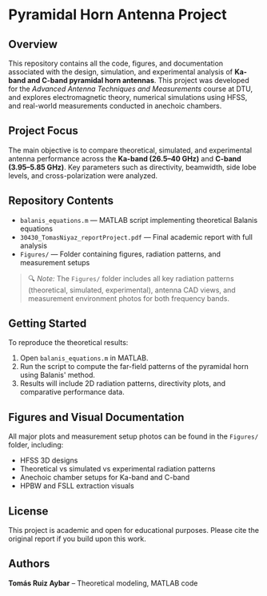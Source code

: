 # Pyramidal Horn Antenna Project

## Overview
This repository contains all the code, figures, and documentation associated with the design, simulation, and experimental analysis of **Ka-band and C-band pyramidal horn antennas**. This project was developed for the *Advanced Antenna Techniques and Measurements* course at DTU, and explores electromagnetic theory, numerical simulations using HFSS, and real-world measurements conducted in anechoic chambers.

## Project Focus
The main objective is to compare theoretical, simulated, and experimental antenna performance across the **Ka-band (26.5–40 GHz)** and **C-band (3.95–5.85 GHz)**. Key parameters such as directivity, beamwidth, side lobe levels, and cross-polarization were analyzed.

## Repository Contents

- `balanis_equations.m` — MATLAB script implementing theoretical Balanis equations  
- `30430_TomasNiyaz_reportProject.pdf` — Final academic report with full analysis  
- `Figures/` — Folder containing figures, radiation patterns, and measurement setups  

> 🔍 *Note:* The `Figures/` folder includes all key radiation patterns (theoretical, simulated, experimental), antenna CAD views, and measurement environment photos for both frequency bands.

## Getting Started

To reproduce the theoretical results:
1. Open `balanis_equations.m` in MATLAB.
2. Run the script to compute the far-field patterns of the pyramidal horn using Balanis' method.
3. Results will include 2D radiation patterns, directivity plots, and comparative performance data.


## Figures and Visual Documentation

All major plots and measurement setup photos can be found in the `Figures/` folder, including:
- HFSS 3D designs
- Theoretical vs simulated vs experimental radiation patterns
- Anechoic chamber setups for Ka-band and C-band
- HPBW and FSLL extraction visuals

## License

This project is academic and open for educational purposes. Please cite the original report if you build upon this work.

## Authors

**Tomás Ruiz Aybar** – Theoretical modeling, MATLAB code  
